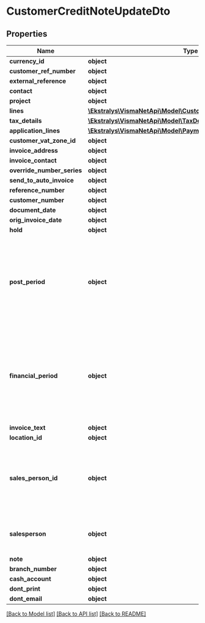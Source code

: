 # CustomerCreditNoteUpdateDto

## Properties
Name | Type | Description | Notes
------------ | ------------- | ------------- | -------------
**currency_id** | **object** |  | [optional] 
**customer_ref_number** | **object** |  | [optional] 
**external_reference** | **object** |  | [optional] 
**contact** | **object** |  | [optional] 
**project** | **object** |  | [optional] 
**lines** | [**\Ekstralys\VismaNetApi\Model\CustomerCreditNoteLineUpdateDto[]**](CustomerCreditNoteLineUpdateDto.md) |  | [optional] 
**tax_details** | [**\Ekstralys\VismaNetApi\Model\TaxDetailUpdateDto[]**](TaxDetailUpdateDto.md) |  | [optional] 
**application_lines** | [**\Ekstralys\VismaNetApi\Model\PaymentLineBaseUpdateDto[]**](PaymentLineBaseUpdateDto.md) |  | [optional] 
**customer_vat_zone_id** | **object** |  | [optional] 
**invoice_address** | **object** |  | [optional] 
**invoice_contact** | **object** |  | [optional] 
**override_number_series** | **object** |  | [optional] 
**send_to_auto_invoice** | **object** |  | [optional] 
**reference_number** | **object** |  | [optional] 
**customer_number** | **object** |  | [optional] 
**document_date** | **object** |  | [optional] 
**orig_invoice_date** | **object** |  | [optional] 
**hold** | **object** |  | [optional] 
**post_period** | **object** | The financial period to which the transactions recorded in the document should be posted. Use the format MMYYYY. | [optional] 
**financial_period** | **object** | The financial period to which the transactions recorded in the document should be posted. Use the format YYYYMM. | [optional] 
**invoice_text** | **object** |  | [optional] 
**location_id** | **object** |  | [optional] 
**sales_person_id** | **object** | The field is deprecated for customer document endpoints, please use Salesperson instead | [optional] 
**salesperson** | **object** | The identifier of the salesperson involved. | [optional] 
**note** | **object** |  | [optional] 
**branch_number** | **object** |  | [optional] 
**cash_account** | **object** |  | [optional] 
**dont_print** | **object** |  | [optional] 
**dont_email** | **object** |  | [optional] 

[[Back to Model list]](../README.md#documentation-for-models) [[Back to API list]](../README.md#documentation-for-api-endpoints) [[Back to README]](../README.md)



